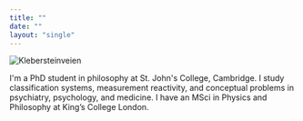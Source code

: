 ```yaml
---
title: ""
date: ""
layout: "single"
---
```


![Klebersteinveien](img/dawn-clear.jpeg)

I'm a PhD student in philosophy at St. John's College, Cambridge. I study classification systems, measurement reactivity, and conceptual problems in psychiatry, psychology, and medicine. I have an MSci in Physics and Philosophy at King’s College London. 
